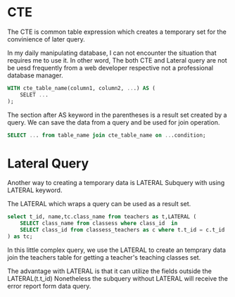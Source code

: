 # CTE 

The CTE is common table expression which creates a temporary set for the convinience of later query.

In my daily manipulating database, I can not encounter the situation that requires me to use it. In other word, The both CTE and Lateral query are not be uesd frequently from a web developer respective not a professional database manager.

```sql
WITH cte_table_name(column1, column2, ...) AS (
    SELET ...
);
```
The section after AS keyword in the parentheses is a result set created by a query. We can save the data from a query and be used for join operation.

```sql
SELECT ... from table_name join cte_table_name on ...condition;
```
# Lateral Query

Another way to creating a temporary data is LATERAL Subquery with using LATERAL keyword.



The LATERAL which wraps a query can be used as a result set.

```sql
select t_id, name,tc.class_name from teachers as t,LATERAL (
    SELECT class_name from classess where class_id  in 
    SELECT class_id from classess_teachers as c where t.t_id = c.t_id
) as tc;
```

In this little complex query, we use the LATERAL to create an temprary data join the teachers table for getting a  teacher's teaching classes set.

The advantage with LATERAL is that it can utilize the fields outside the LATERAL(t.t_id) Nonetheless the subquery without LATERAL will receive the error report form data query.